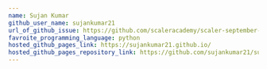 ```yaml
---
name: Sujan Kumar
github_user_name: sujankumar21
url_of_github_issue: https://github.com/scaleracademy/scaler-september-open-source-challenge/issues/354
favroite_programming_language: python
hosted_github_pages_link: https://sujankumar21.github.io/
hosted_github_pages_repository_link: https://github.com/sujankumar21/sujankumar21.github.io
---
```

